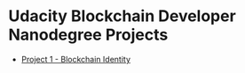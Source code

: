 # Udacity Blockchain Developer Nanodegree Projects

* [Project 1 - Blockchain Identity](https://github.com/kartikeybhardwaj/udacity-blockchain-developer-nanodegree/tree/master/Project%201%20-%20Blockchain%20Identity)